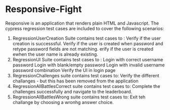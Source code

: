 # Responsive-Fight
Responsive is an application that renders plain HTML and Javascript.
The cypress regression test cases are included to cover the following scenarios:
1. RegressionUserCreation Suite contains test cases to :
        Verify if the user creation is successsful.
        Verify if the user is created when password and retype password fields are not matching.
        erify if the user is created ewhen the user name is already existing.
2. RegressionUI Suite contains test cases to :
        Login with correct username password
        Login with blank/empty password
        Login with invalid username password combination
        Verify the UI in login page
3. RegressionChallenges suite contains test cases to:
        Verify the different challanges - but this has been removed from the application
4. RegressionAllBattlesCorrect suite contains test cases to:
        Complete the challenges successfully and navigate to the leaderboard.
5. RegressionAllBattlesWrong suite contains test cases to:
        Exit teh challange by choosing a wronhg answer choice.
  
